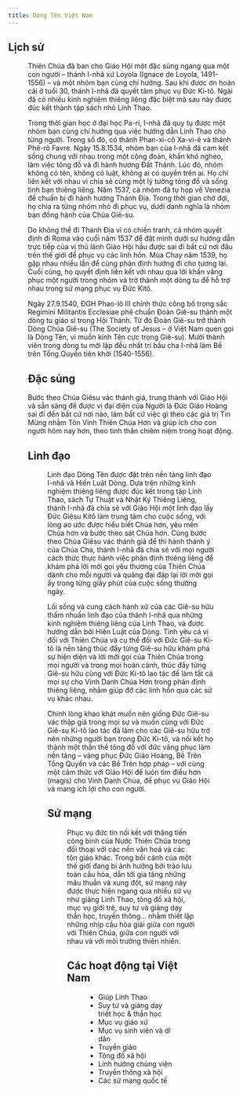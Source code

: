 ```yaml
---
title: Dòng Tên Việt Nam
---
```


<script setup>
import founding from '/images/dongten/founding.jpeg?w=900';
import linhthao from '/images/dongten/lt.jpeg?w=900';
import thanhle from '/images/dongten/IMG_1340.jpg?w=900';
import giang from '/images/dongten/ht.jpeg?w=900';
</script>

## Lịch sử

<Figure :src="founding" caption="I-nhã và nhóm bạn đầu tiên tuyên khấn ở Montmatre." />

Thiên Chúa đã ban cho Giáo Hội một đặc sủng ngang qua một con người – thánh I-nhã xứ Loyola (Ignace de Loyola, 1491-1556) – và một nhóm bạn cùng chí hướng. Sau khi được ơn hoán cải ở tuổi 30, thánh I-nhã  đã quyết tâm phục vụ Đức Ki-tô. Ngài đã có nhiều kinh nghiệm thiêng liêng đặc biệt mà sau này được đúc kết thành tập sách nhỏ Linh Thao.

Trong thời gian học ở đại học Pa-ri, I-nhã đã quy tụ được một nhóm bạn cùng chí hướng qua việc hướng dẫn Linh Thao cho từng người. Trong số đó, có thánh Phan-xi-cô Xa-vi-ê và thánh Phê-rô Favre. Ngày 15.8.1534, nhóm bạn của I-nhã đã cam kết sống chung với nhau trong một cộng đoàn, khấn khó nghèo, làm việc tông đồ và đi hành hương Đất Thánh. Lúc đó, nhóm không có tên, không có luật, không ai có quyền trên ai. Họ chỉ liên kết với nhau vì chia sẻ cùng một lý tưởng tông đồ và sống tình bạn thiêng liêng. Năm 1537, cả nhóm đã tụ họp về Venezia để chuẩn bị đi hành hương Thánh Địa. Trong thời gian chờ đợi, họ chia ra từng nhóm nhỏ đi phục vụ, dưới danh nghĩa là nhóm bạn đồng hành của Chúa Giê-su.

Do không thể đi Thánh Địa vì có chiến tranh, cả nhóm quyết định đi Roma vào cuối năm 1537 để đặt mình dưới sự hướng dẫn trực tiếp của vị thủ lãnh Giáo Hội hầu được sai đi bất cứ nơi đâu trên thế giới để phục vụ các linh hồn. Mùa Chay năm 1539, họ gặp nhau nhiều lần để cùng phân định hướng đi cho tương lai. Cuối cùng, họ quyết định liên kết với nhau qua lời khấn vâng phục một người trong nhóm và trở thành một dòng tu để hỗ trợ nhau trong sứ mạng phục vụ Đức Kitô.

Ngày 27.9.1540, ĐGH Phao-lô III chính thức công bố trọng sắc Regimini Militantis Ecclesiae phê chuẩn Đoàn Giê-su thành một dòng tu giáo sĩ trong Hội Thánh. Từ đó Đoàn Giê-su trở thành Dòng Chúa Giê-su (The Society of Jesus – ở Việt Nam quen gọi là Dòng Tên, vì muốn kính Tên cực trọng Giê-su). Mười thành viên trong dòng tu mới lập đều nhất trí bầu cha I-nhã làm Bề trên Tổng Quyền tiên khởi (1540-1556).

## Đặc sủng

Bước theo Chúa Giêsu vác thánh giá, trung thành với Giáo Hội và sẵn sàng để được vị đại diện của Người là Đức Giáo Hoàng sai đi đến bất cứ nơi nào, làm bất cứ việc gì theo các giá trị Tin Mừng nhằm Tôn Vinh Thiên Chúa Hơn và giúp ích cho con người hôm nay hơn, theo tinh thần chiêm niệm trong hoạt động.

## Linh đạo

<Figure :src="linhthao" caption="Linh thao." />

Linh đạo Dòng Tên được đặt trên nền tảng linh đạo I-nhã và Hiến Luật Dòng. Dựa trên những kinh nghiệm thiêng liêng được đúc kết trong tập Linh Thao, sách Tự Thuật và Nhật Ký Thiêng Liêng, thánh I-nhã đã chia sẻ với Giáo Hội một linh đạo lấy Đức Giêsu Kitô làm trung tâm cho cuộc sống, với lòng ao ước được hiểu biết Chúa hơn, yêu mến Chúa hơn và bước theo sát Chúa hơn. Cùng bước theo Chúa Giêsu vác thánh giá để thi hành thánh ý của Chúa Cha, thánh I-nhã đã chia sẻ với mọi người cách thức thực hành việc phân định thiêng liêng để khám phá lời mời gọi yêu thương của Thiên Chúa dành cho mỗi người và quảng đại đáp lại lời mời gọi ấy trong từng giây phút của cuộc sống thường ngày.

Lối sống và cung cách hành xử của các Giê-su hữu thấm nhuần linh đạo của thánh I-nhã qua những kinh nghiệm thiêng liêng của Linh Thao, và được hướng dẫn bởi Hiến Luật của Dòng. Tình yêu cá vị đối với Thiên Chúa và cụ thể đối với Đức Giê-su Ki-tô là nền tảng thúc đẩy từng Giê-su hữu khám phá sự hiện diện và lời mời gọi của Thiên Chúa trong mọi người và trong mọi hoàn cảnh, thúc đẩy từng Giê-su hữu cùng với Đức Ki-tô lao tác để làm tất cả mọi sự cho Vinh Danh Chúa Hơn trong phân định thiêng liêng, nhằm giúp đỡ các linh hồn qua các sứ vụ khác nhau.

Chính lòng khao khát muốn nên giống Đức Giê-su vác thập giá trong mọi sự và muốn cùng với Đức Giê-su Ki-tô lao tác đã làm cho các Giê-su hữu trở nên những người bạn trong Đức Ki-tô, và nối kết họ thành một thân thể tông đồ với đức vâng phục làm nền tảng – vâng phục Đức Giáo Hoàng, Bề Trên Tổng Quyền và các Bề Trên hợp pháp – với cùng một cảm thức với Giáo Hội để luôn tìm điều hơn (magis) cho Vinh Danh Chúa, để phục vụ Giáo Hội và mang ích lợi cho con người.

## Sứ mạng

<Figure :src="thanhle" caption="Thánh Lễ trên Địa Cầu - Pierre Teilhard De Chardin S.J." />

Phục vụ đức tin nối kết với thăng tiến công bình của Nước Thiên Chúa trong đối thoại với các nền văn hoá và các tôn giáo khác. Trong bối cảnh của một thế giới đang bị ảnh hưởng bởi trào lưu toàn cầu hóa, dẫn tới gia tăng những mâu thuẫn và xung đột, sứ mạng này được thực hiện ngang qua nhiều sứ vụ như giảng Linh Thao, tông đồ xã hội, mục vụ giới trẻ, suy tư và giảng dạy thần học, truyền thông… nhằm thiết lập những nhịp cầu hòa giải giữa con người với Thiên Chúa, giữa con người với nhau và với môi trường thiên nhiên.

## Các hoạt động tại Việt Nam

<Figure :src="giang" caption="Giúp linh thao Tiểu Chủng Viện Giáo phận Hà Tĩnh, 2023." />

* Giúp Linh Thao
* Suy tư và giảng dạy triết học & thần học
* Mục vụ giáo xứ
* Mục vụ sinh viên và di dân
* Truyền giáo
* Tông đồ xã hội
* Linh hướng chủng viện
* Truyền thông xã hội
* Các sứ mạng quốc tế